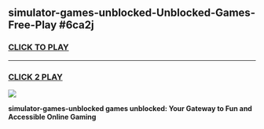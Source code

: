 
## simulator-games-unblocked-Unblocked-Games-Free-Play #6ca2j
<h3>
<a href="https://us.freeplayer.one?title=simulator-games-unblocked&ref=9M">CLICK TO PLAY</a></h3>
<hr>

<h3>
<a href="https://us.freeplayer.one?title=simulator-games-unblocked&ref=9M">CLICK 2 PLAY</a>
  
</h3>

<a href="https://us.freeplayer.one?title=simulator-games-unblocked&ref=9M"><img src="https://clearcache.store/games.png"></a>


**simulator-games-unblocked games unblocked: Your Gateway to Fun and Accessible Online Gaming**
